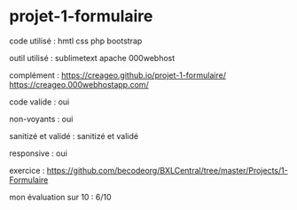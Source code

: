 # projet-1-formulaire

code utilisé : hmtl css php bootstrap

outil utilisé : sublimetext apache 000webhost 

complément : https://creageo.github.io/projet-1-formulaire/ https://creageo.000webhostapp.com/

code valide : oui

non-voyants : oui

sanitizé et validé : sanitizé et validé

responsive : oui

exercice : https://github.com/becodeorg/BXLCentral/tree/master/Projects/1-Formulaire

mon évaluation sur 10 : 6/10
